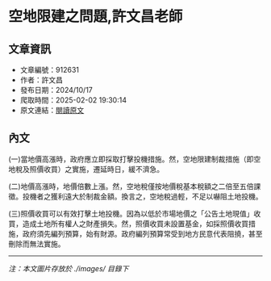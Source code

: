 # 空地限建之問題,許文昌老師

## 文章資訊
- 文章編號：912631
- 作者：許文昌
- 發布日期：2024/10/17
- 爬取時間：2025-02-02 19:30:14
- 原文連結：[閱讀原文](https://real-estate.get.com.tw/Columns/detail.aspx?no=912631)

## 內文
(一)當地價高漲時，政府應立即採取打擊投機措施。然，空地限建制裁措施（即空地稅及照價收買）之實施，遷延時日，緩不濟急。

(二)地價高漲時，地價倍數上漲。然，空地稅僅按地價稅基本稅額之二倍至五倍課徵。投機者之獲利遠大於制裁金額。換言之，空地稅過輕，不足以嚇阻土地投機。

(三)照價收買可以有效打擊土地投機。因為以低於市場地價之「公告土地現值」收買，造成土地所有權人之財產損失。然，照價收買未設置基金，如採照價收買措施，政府須先編列預算，始有財源。政府編列預算常受到地方民意代表阻撓，甚至刪除而無法實施。

---
*注：本文圖片存放於 ./images/ 目錄下*
